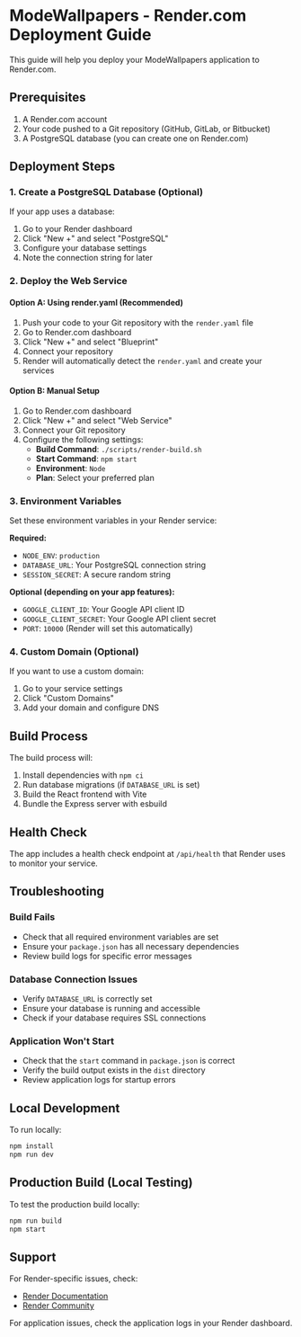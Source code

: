 # ModeWallpapers - Render.com Deployment Guide

This guide will help you deploy your ModeWallpapers application to Render.com.

## Prerequisites

1. A Render.com account
2. Your code pushed to a Git repository (GitHub, GitLab, or Bitbucket)
3. A PostgreSQL database (you can create one on Render.com)

## Deployment Steps

### 1. Create a PostgreSQL Database (Optional)

If your app uses a database:
1. Go to your Render dashboard
2. Click "New +" and select "PostgreSQL"
3. Configure your database settings
4. Note the connection string for later

### 2. Deploy the Web Service

#### Option A: Using render.yaml (Recommended)
1. Push your code to your Git repository with the `render.yaml` file
2. Go to Render.com dashboard
3. Click "New +" and select "Blueprint"
4. Connect your repository
5. Render will automatically detect the `render.yaml` and create your services

#### Option B: Manual Setup
1. Go to Render.com dashboard
2. Click "New +" and select "Web Service"
3. Connect your Git repository
4. Configure the following settings:
   - **Build Command**: `./scripts/render-build.sh`
   - **Start Command**: `npm start`
   - **Environment**: `Node`
   - **Plan**: Select your preferred plan

### 3. Environment Variables

Set these environment variables in your Render service:

**Required:**
- `NODE_ENV`: `production`
- `DATABASE_URL`: Your PostgreSQL connection string
- `SESSION_SECRET`: A secure random string

**Optional (depending on your app features):**
- `GOOGLE_CLIENT_ID`: Your Google API client ID
- `GOOGLE_CLIENT_SECRET`: Your Google API client secret
- `PORT`: `10000` (Render will set this automatically)

### 4. Custom Domain (Optional)

If you want to use a custom domain:
1. Go to your service settings
2. Click "Custom Domains"
3. Add your domain and configure DNS

## Build Process

The build process will:
1. Install dependencies with `npm ci`
2. Run database migrations (if `DATABASE_URL` is set)
3. Build the React frontend with Vite
4. Bundle the Express server with esbuild

## Health Check

The app includes a health check endpoint at `/api/health` that Render uses to monitor your service.

## Troubleshooting

### Build Fails
- Check that all required environment variables are set
- Ensure your `package.json` has all necessary dependencies
- Review build logs for specific error messages

### Database Connection Issues
- Verify `DATABASE_URL` is correctly set
- Ensure your database is running and accessible
- Check if your database requires SSL connections

### Application Won't Start
- Check that the `start` command in `package.json` is correct
- Verify the build output exists in the `dist` directory
- Review application logs for startup errors

## Local Development

To run locally:
```bash
npm install
npm run dev
```

## Production Build (Local Testing)

To test the production build locally:
```bash
npm run build
npm start
```

## Support

For Render-specific issues, check:
- [Render Documentation](https://render.com/docs)
- [Render Community](https://community.render.com/)

For application issues, check the application logs in your Render dashboard.

